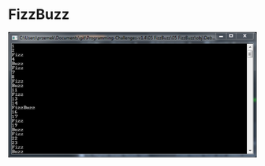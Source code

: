 # FizzBuzz

![alt text](https://github.com/proman3419/Programming-Challenges-v1.4/blob/master/Screenshots/05_1.PNG)
